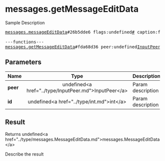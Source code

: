 # messages.getMessageEditData

Sample Description

<pre>
<a href="../constructor/messages.messageEditData">messages.messageEditData</a>#26b5dde6 flags:undefined<a href="../type/#.md">#</a> caption:flags.0?<a href="../type/true.md">true</a> = undefined<a href="../type/messages.MessageEditData.md">messages.MessageEditData</a>;

---functions---
<a href="../method/messages.getMessageEditData.md">messages.getMessageEditData</a>#fda68d36 peer:undefined<a href="../type/InputPeer.md">InputPeer</a> id:undefined<a href="../type/int.md">int</a> = undefined<a href="../type/messages.MessageEditData.md">messages.MessageEditData</a>;
</pre>

## Parameters

| Name | Type | Description |
|------|:----:|-------------|
| **peer** | undefined&lt;a href=&#34;../type/InputPeer.md&#34;&gt;InputPeer&lt;/a&gt; | Param description |
| **id** | undefined&lt;a href=&#34;../type/int.md&#34;&gt;int&lt;/a&gt; | Param description |

## Result

Returns undefined&lt;a href=&#34;../type/messages.MessageEditData.md&#34;&gt;messages.MessageEditData&lt;/a&gt;

Describe the result


